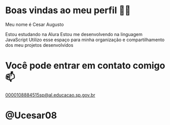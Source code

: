 # Boas vindas ao meu perfil 💙💙
Meu nome é Cesar Augusto

Estou estudando na Alura
Estou me desenvolvendo na linguagem JavaScript
Utilizo esse espaço para minha organização e compartilhamento dos meu projetos desenvolvidos
# Você pode entrar em contato comigo 📫
0000108884515sp@al.educacao.sp.gov.br
# @Ucesar08
